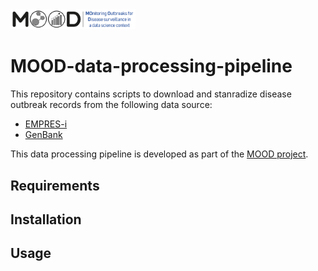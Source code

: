 <img src='img/logo_mood_CMJN.png' width=200>

# MOOD-data-processing-pipeline

This repository contains scripts to download and stanradize disease outbreak
records from the following data source:
* [EMPRES-i](https://empres-i.apps.fao.org)
* [GenBank](https://www.ncbi.nlm.nih.gov/genbank)

This data processing pipeline is developed as part of the
[MOOD project](https://mood-h2020.eu).


## Requirements


## Installation


## Usage
